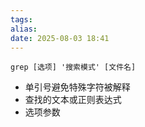 ```yaml
---
tags: 
alias: 
date: 2025-08-03 18:41
---
```


```shell
grep [选项] '搜索模式' [文件名]
```

- 单引号避免特殊字符被解释
- 查找的文本或正则表达式
- 选项参数

